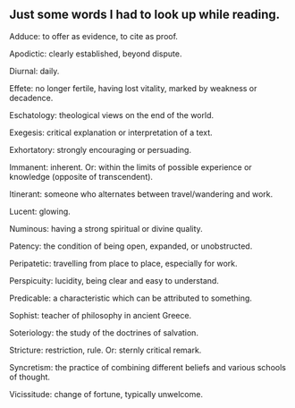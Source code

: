 ## Just some words I had to look up while reading.

Adduce: to offer as evidence, to cite as proof.

Apodictic: clearly established, beyond dispute.

Diurnal: daily.

Effete: no longer fertile, having lost vitality, marked by weakness or decadence.

Eschatology: theological views on the end of the world.

Exegesis: critical explanation or interpretation of a text.

Exhortatory: strongly encouraging or persuading.

Immanent: inherent. Or: within the limits of possible experience or knowledge (opposite of transcendent).

Itinerant: someone who alternates between travel/wandering and work.

Lucent: glowing.

Numinous: having a strong spiritual or divine quality.

Patency: the condition of being open, expanded, or unobstructed.

Peripatetic: travelling from place to place, especially for work.

Perspicuity: lucidity, being clear and easy to understand.

Predicable: a characteristic which can be attributed to something.

Sophist: teacher of philosophy in ancient Greece.

Soteriology: the study of the doctrines of salvation.

Stricture: restriction, rule. Or: sternly critical remark.

Syncretism: the practice of combining different beliefs and various schools of thought.

Vicissitude: change of fortune, typically unwelcome.
